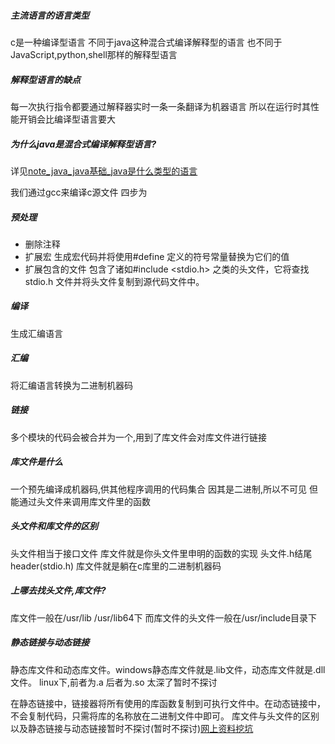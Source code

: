 ##### 主流语言的语言类型
c是一种编译型语言
不同于java这种混合式编译解释型的语言
也不同于JavaScript,python,shell那样的解释型语言

##### 解释型语言的缺点
每一次执行指令都要通过解释器实时一条一条翻译为机器语言
所以在运行时其性能开销会比编译型语言要大

##### 为什么java是混合式编译解释型语言?
详见[note_java_java基础_java是什么类型的语言](../java/java基础/java是什么类型的语言)



我们通过gcc来编译c源文件
四步为

##### 预处理
* 删除注释
* 扩展宏
	生成宏代码并将使用#define 定义的符号常量替换为它们的值
* 扩展包含的文件
	包含了诸如#include <stdio.h> 之类的头文件，它将查找stdio.h 文件并将头文件复制到源代码文件中。

##### 编译
生成汇编语言

##### 汇编
将汇编语言转换为二进制机器码

##### 链接
多个模块的代码会被合并为一个,用到了库文件会对库文件进行链接

##### 库文件是什么
一个预先编译成机器码,供其他程序调用的代码集合
因其是二进制,所以不可见
但能通过头文件来调用库文件里的函数

##### 头文件和库文件的区别
头文件相当于接口文件
库文件就是你头文件里申明的函数的实现
头文件.h结尾header(stdio.h)
库文件就是躺在c库里的二进制机器码


##### 上哪去找头文件,库文件?
库文件一般在/usr/lib   /usr/lib64下
而库文件的头文件一般在/usr/include目录下


##### 静态链接与动态链接
静态库文件和动态库文件。windows静态库文件就是.lib文件，动态库文件就是.dll文件。
linux下,前者为.a 后者为.so
太深了暂时不探讨



在静态链接中，链接器将所有使用的库函数复制到可执行文件中。在动态链接中，不会复制代码，只需将库的名称放在二进制文件中即可。
库文件与头文件的区别以及静态链接与动态链接暂时不探讨(暂时不探讨)[网上资料挖坑](https://blog.csdn.net/weixin_42458272/article/details/106193786?ops_request_misc=%257B%2522request%255Fid%2522%253A%2522166137399916782395339264%2522%252C%2522scm%2522%253A%252220140713.130102334.pc%255Fall.%2522%257D&request_id=166137399916782395339264&biz_id=0&utm_medium=distribute.pc_search_result.none-task-blog-2~all~first_rank_ecpm_v1~rank_v31_ecpm-7-106193786-null-null.142^v42^new_blog_pos_by_title,185^v2^control&utm_term=%E5%A4%B4%E6%96%87%E4%BB%B6%E5%92%8C%E5%BA%93%E6%96%87%E4%BB%B6%E7%9A%84%E5%8C%BA%E5%88%AB&spm=1018.2226.3001.4187)
